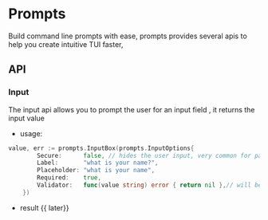 # Prompts

Build command line prompts with ease, prompts provides several apis to help you create intuitive TUI faster,

## API

### Input

The input api allows you to prompt the user for an input field , it returns the input value

- usage:

```go
value, err := prompts.InputBox(prompts.InputOptions{
		Secure:      false, // hides the user input, very common for passwords
		Label:       "what is your name?",
		Placeholder: "what is your name",
		Required:    true,
		Validator:   func(value string) error { return nil },// will be called when user submit, and returned error will be displayed to the user below the input
	})
```

- result
  {{ later}}
